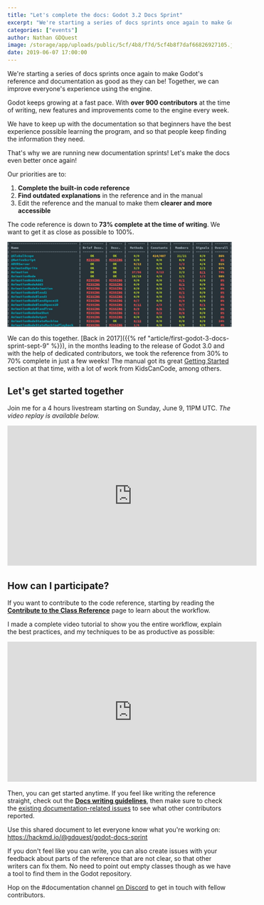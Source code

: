 ```yaml
---
title: "Let's complete the docs: Godot 3.2 Docs Sprint"
excerpt: "We're starting a series of docs sprints once again to make Godot's reference and documentation as good as they can be! Together, we can improve everyone's experience using the engine."
categories: ["events"]
author: Nathan GDQuest
image: /storage/app/uploads/public/5cf/4b8/f7d/5cf4b8f7daf66826927105.jpg
date: 2019-06-07 17:00:00
---
```


We're starting a series of docs sprints once again to make Godot's reference and documentation as good as they can be! Together, we can improve everyone's experience using the engine.

Godot keeps growing at a fast pace. With **over 900 contributors** at the time of writing, new features and improvements come to the engine every week.

We have to keep up with the documentation so that beginners have the best experience possible learning the program, and so that people keep finding the information they need.

That's why we are running new documentation sprints! Let's make the docs even better once again!

Our priorities are to:

1. **Complete the built-in code reference**
2. **Find outdated explanations** in the reference and in the manual
3. Edit the reference and the manual to make them **clearer and more accessible**

The code reference is down to **73% complete at the time of writing**. We want to get it as close as possible to 100%.

![godot-refs-missing-entries.jpg](/storage/app/uploads/public/5cf/4ba/2eb/5cf4ba2eb33b0449628922.jpg)

We can do this together. [Back in 2017]({{% ref "article/first-godot-3-docs-sprint-sept-9" %}}), in the months leading to the release of Godot 3.0 and with the help of dedicated contributors, we took the reference from 30% to 70% complete in just a few weeks! The manual got its great [Getting Started](https://docs.godotengine.org/en/latest/getting_started/step_by_step/index.html) section at that time, with a lot of work from KidsCanCode, among others.

## Let's get started together ##

Join me for a 4 hours livestream starting on Sunday, June 9, 11PM UTC. *The video replay is available below.*

<iframe width="560" height="315" src="https://www.youtube-nocookie.com/embed/1GAplbNbeos" frameborder="0" allow="accelerometer; autoplay; encrypted-media; gyroscope; picture-in-picture" allowfullscreen></iframe>

## How can I participate? ##

If you want to contribute to the code reference, starting by reading the [**Contribute to the Class Reference**](https://docs.godotengine.org/en/latest/community/contributing/updating_the_class_reference.html) page to learn about the workflow.


I made a complete video tutorial to show you the entire workflow, explain the best practices, and my techniques to be as productive as possible:

<iframe width="560" height="315" src="https://www.youtube-nocookie.com/embed/5jeHXxeX-JY" frameborder="0" allow="accelerometer; autoplay; encrypted-media; gyroscope; picture-in-picture" allowfullscreen></iframe>


Then, you can get started anytime. If you feel like writing the reference straight, check out the [**Docs writing guidelines**](https://docs.godotengine.org/en/latest/community/contributing/docs_writing_guidelines.html), then make sure to check the [existing documentation-related issues](https://github.com/godotengine/godot/issues?q=is%3Aopen+is%3Aissue+label%3Adocumentation) to see what other contributors reported.

Use this shared document to let everyone know what you're working on: https://hackmd.io/@gdquest/godot-docs-sprint

If you don't feel like you can write, you can also create issues with your feedback about parts of the reference that are not clear, so that other writers can fix them. No need to point out empty classes though as we have a tool to find them in the Godot repository.

Hop on the #documentation channel [on Discord](https://discordapp.com/invite/zH7NUgz) to get in touch with fellow contributors.
